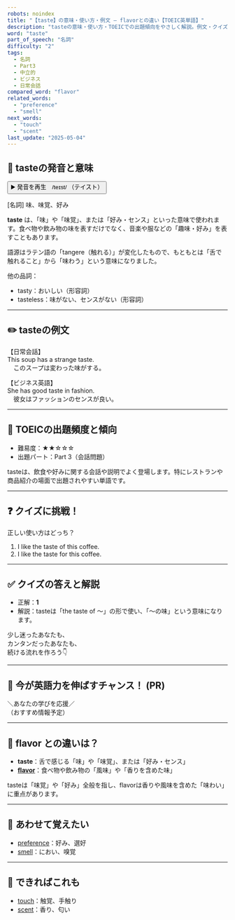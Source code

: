 ```yaml
---
robots: noindex
title: "【taste】の意味・使い方・例文 ― flavorとの違い【TOEIC英単語】"
description: "tasteの意味・使い方・TOEICでの出題傾向をやさしく解説。例文・クイズ付きでflavorとの違いもわかりやすく学べます。"
word: "taste"
part_of_speech: "名詞"
difficulty: "2"
tags:
  - 名詞
  - Part3
  - 中立的
  - ビジネス
  - 日常会話
compared_word: "flavor"
related_words:
  - "preference"
  - "smell"
next_words:
  - "touch"
  - "scent"
last_update: "2025-05-04"
---
```


## 🔰 tasteの発音と意味

<button class="play-audio" onclick="playTTS('taste')">
  <span class="play-audio-main">
    ▶️ 発音を再生　/teɪst/
  </span>
  <span class="play-audio-sub">
    （テイスト）
  </span>
</button>

[名詞] 味、味覚、好み

**taste** は、「味」や「味覚」、または「好み・センス」といった意味で使われます。食べ物や飲み物の味を表すだけでなく、音楽や服などの「趣味・好み」を表すこともあります。

語源はラテン語の「tangere（触れる）」が変化したもので、もともとは「舌で触れること」から「味わう」という意味になりました。

他の品詞：  
- tasty：おいしい（形容詞）
- tasteless：味がない、センスがない（形容詞）

---

## ✏️ tasteの例文

【日常会話】  
This soup has a strange taste.  
　このスープは変わった味がする。

【ビジネス英語】  
She has good taste in fashion.  
　彼女はファッションのセンスが良い。

---

## 🎯 TOEICの出題頻度と傾向

- 難易度：★★☆☆☆
- 出題パート：Part 3（会話問題）

tasteは、飲食や好みに関する会話や説明でよく登場します。特にレストランや商品紹介の場面で出題されやすい単語です。

---

## ❓ クイズに挑戦！

正しい使い方はどっち？

1. I like the taste of this coffee.  
2. I like the taste for this coffee.

---

## ✅ クイズの答えと解説

- 正解：**1**
- 解説：tasteは「the taste of ～」の形で使い、「～の味」という意味になります。

少し迷ったあなたも、  
カンタンだったあなたも、  
続ける流れを作ろう👇️

---

## 🚀 今が英語力を伸ばすチャンス！ (PR)

<div class="info-center">
＼あなたの学びを応援／<br>  
（おすすめ情報予定）
</div>

---

## 🤔  flavor との違いは？

- **taste**：舌で感じる「味」や「味覚」、または「好み・センス」
- **[flavor](/flavor)**：食べ物や飲み物の「風味」や「香りを含めた味」

tasteは「味覚」や「好み」全般を指し、flavorは香りや風味を含めた「味わい」に重点があります。

---

## 🧩 あわせて覚えたい

- [preference](/preference)：好み、選好
- [smell](/smell)：におい、嗅覚

---

## 📖 できればこれも

- [touch](/touch)：触覚、手触り
- [scent](/scent)：香り、匂い

<!-- cvid: aid26_bid37 -->
